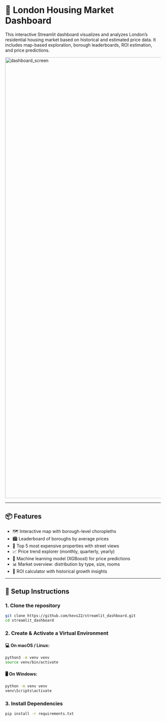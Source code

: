 # 🏡 London Housing Market Dashboard

This interactive Streamlit dashboard visualizes and analyzes London’s residential housing market based on historical and estimated price data. It includes map-based exploration, borough leaderboards, ROI estimation, and price predictions.

<img width="1422" alt="dashboard_screen" src="https://github.com/user-attachments/assets/16b28eb4-49ba-4fca-8fd3-9094d70f5c4a" />

---

## 📦 Features

- 🗺️ Interactive map with borough-level choropleths
- 🏙️ Leaderboard of boroughs by average prices
- 🏡 Top 5 most expensive properties with street views
- 📈 Price trend explorer (monthly, quarterly, yearly)
- 🤖 Machine learning model (XGBoost) for price predictions
- 📊 Market overview: distribution by type, size, rooms
- 🧮 ROI calculator with historical growth insights

---

## 🔧 Setup Instructions

### 1. **Clone the repository**
```bash
git clone https://github.com/kevs22/streamlit_dashboard.git
cd streamlit_dashboard
```
### 2. Create & Activate a Virtual Environment

#### 💻 On macOS / Linux:
```bash
python3 -m venv venv
source venv/bin/activate
```
#### 🖥️ On Windows:
```bash
python -m venv venv
venv\Scripts\activate
```

### 3. Install Dependencies
```bash
pip install -r requirements.txt
```




